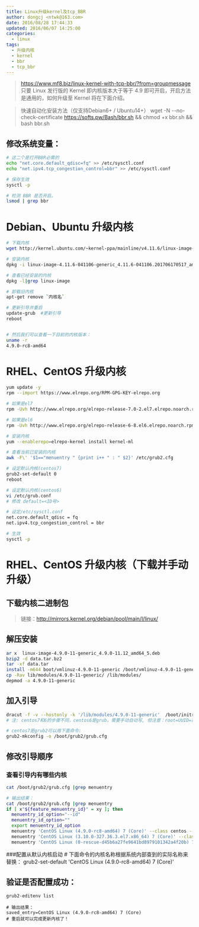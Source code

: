 ```yaml
---
title: Linux升级kernel及tcp_BBR
author: dongcj <ntwk@163.com>
date: 2016/08/28 17:44:33
updated: 2016/06/07 14:25:00
categories:
  - linux
tags:
  - 升级内核
  - kernel
  - bbr
  - tcp_bbr
---
```


> https://www.mf8.biz/linux-kernel-with-tcp-bbr/?from=groupmessage
  只要 Linux 发行版的 Kernel 即内核版本大于等于 4.9 即可开启，开启方法是通用的，如何升级至 Kernel 将在下面介绍。

> 快速自动化安装方法（仅支持Debian6+ / Ubuntu14+）
    wget -N --no-check-certificate https://softs.pw/Bash/bbr.sh && chmod +x bbr.sh && bash bbr.sh


## 修改系统变量：
``` bash
# 这二个是打开BBR必需的
echo "net.core.default_qdisc=fq" >> /etc/sysctl.conf
echo "net.ipv4.tcp_congestion_control=bbr" >> /etc/sysctl.conf

# 保存生效
sysctl -p

# 检测 BBR 是否开启。
lsmod | grep bbr
```

# Debian、Ubuntu 升级内核
```bash
# 下载内核
wget http://kernel.ubuntu.com/~kernel-ppa/mainline/v4.11.6/linux-image-4.11.6-041106-generic_4.11.6-041106.201706170517_amd64.deb

# 安装内核
dpkg -i linux-image-4.11.6-041106-generic_4.11.6-041106.201706170517_amd64.deb

# 查看已经安装的内核
dpkg -l|grep linux-image

# 卸载旧内核
apt-get remove `内核名`

# 更新引导并重启
update-grub  #更新引导
reboot


# 然后我们可以查看一下目前的内核版本：
uname -r
4.9.0-rc8-amd64
```



# RHEL、CentOS 升级内核
```bash
yum update -y
rpm --import https://www.elrepo.org/RPM-GPG-KEY-elrepo.org

# 如果是el7
rpm -Uvh http://www.elrepo.org/elrepo-release-7.0-2.el7.elrepo.noarch.rpm

# 如果是el6
rpm -Uvh http://www.elrepo.org/elrepo-release-6-8.el6.elrepo.noarch.rpm

# 安装内核
yum --enablerepo=elrepo-kernel install kernel-ml

# 查看当前已安装的内核
awk -F\' '$1=="menuentry " {print i++ " : " $2}' /etc/grub2.cfg

# 设定默认内核(centos7)
grub2-set-default 0
reboot

# 设定默认内核(centos6)
vi /etc/grub.conf
# 修改 default=<ID号>

# 设定/etc/sysctl.conf
net.core.default_qdisc = fq
net.ipv4.tcp_congestion_control = bbr

# 生效
sysctl -p
```

# RHEL、CentOS 升级内核（下载并手动升级）

## 下载内核二进制包
> 链接：http://mirrors.kernel.org/debian/pool/main/l/linux/


## 解压安装
```bash
ar x  linux-image-4.9.0-11-generic_4.9.0-11.12_amd64_5.deb
bzip2 -d data.tar.bz2
tar -xf data.tar
install -m644 boot/vmlinuz-4.9.0-11-generic /boot/vmlinuz-4.9.0-11-generic
cp -Rav lib/modules/4.9.0-11-generic/ /lib/modules/
depmod -a 4.9.0-11-generic
```

## 加入引导
```bash
dracut -f -v --hostonly -k '/lib/modules/4.9.0-11-generic'  /boot/initramfs-4.9.0-11-generic 4.9.0-11-generic
# 注: centos7和6的步骤不同，centos6是grub，需要手动自动写, 但注意：root=UUID=那里的uuid不能修改！！！；

# centos7是grub2可以用下面命令:
grub2-mkconfig -o /boot/grub2/grub.cfg
```

## 修改引导顺序

### 查看引导内有哪些内核
```bash
cat /boot/grub2/grub.cfg |grep menuentry

# 输出结果：
cat /boot/grub2/grub.cfg |grep menuentry
if [ x"${feature_menuentry_id}" = xy ]; then
  menuentry_id_option="--id"
  menuentry_id_option=""
  export menuentry_id_option
  menuentry 'CentOS Linux (4.9.0-rc8-amd64) 7 (Core)' --class centos --class gnu-linux --class gnu --class os --unrestricted $menuentry_id_option 'gnulinux-4.9.0-rc8-amd64-advanced-508f0c60-8ce4-48fa-a00e-8db45fa56da8' {
  menuentry 'CentOS Linux (3.10.0-327.36.3.el7.x86_64) 7 (Core)' --class centos --class gnu-linux --class gnu --class os --unrestricted $menuentry_id_option 'gnulinux-3.10.0-327.36.3.el7.x86_64-advanced-508f0c60-8ce4-48fa-a00e-8db45fa56da8' {
  menuentry 'CentOS Linux (0-rescue-d45b6a27fe9641bd8979101342a4f20b) 7 (Core)' --class centos --class gnu-linux --class gnu --class os --unrestricted $menuentry_id_option 'gnulinux-0-rescue-d45b6a27fe9641bd8979101342a4f20b-advanced-508f0c60-8ce4-48fa-a00e-8db45fa56da8' {
```

###配置从默认内核启动
    # 下面命令的内核名称根据系统内部查到的实际名称来替换：
    grub2-set-default 'CentOS Linux (4.9.0-rc8-amd64) 7 (Core)'

## 验证是否配置成功：
    grub2-editenv list

    # 输出结果：
    saved_entry=CentOS Linux (4.9.0-rc8-amd64) 7 (Core)
    # 重启就可以完成更新内核了！
